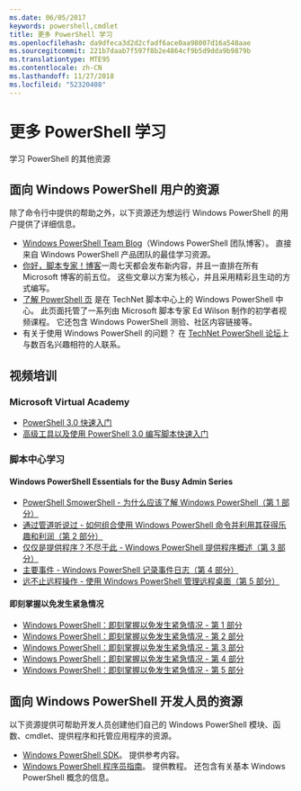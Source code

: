 ```yaml
---
ms.date: 06/05/2017
keywords: powershell,cmdlet
title: 更多 PowerShell 学习
ms.openlocfilehash: da9dfeca3d2d2cfadf6ace0aa98007d16a548aae
ms.sourcegitcommit: 221b7daab7f597f8b2e4864cf9b5d9dda9b9879b
ms.translationtype: MTE95
ms.contentlocale: zh-CN
ms.lasthandoff: 11/27/2018
ms.locfileid: "52320408"
---
```

# <a name="more-powershell-learning"></a>更多 PowerShell 学习

学习 PowerShell 的其他资源

## <a name="resources-for-windows-powershell-users"></a>面向 Windows PowerShell 用户的资源

除了命令行中提供的帮助之外，以下资源还为想运行 Windows PowerShell 的用户提供了详细信息。

- [Windows PowerShell Team Blog](https://blogs.msdn.microsoft.com/powershell/)（Windows PowerShell 团队博客）。 直接来自 Windows PowerShell 产品团队的最佳学习资源。
- [你好，脚本专家！博客](https://blogs.technet.microsoft.com/heyscriptingguy/)一周七天都会发布新内容，并且一直排在所有 Microsoft 博客的前五位。 这些文章以方案为核心，并且采用精彩且生动的方式编写。
- [了解 PowerShell 页](https://blogs.technet.microsoft.com/heyscriptingguy/2015/01/04/weekend-scripter-the-best-ways-to-learn-powershell/) 是在 TechNet 脚本中心上的 Windows PowerShell 中心。 此页面托管了一系列由 Microsoft 脚本专家 Ed Wilson 制作的初学者视频课程。 它还包含 Windows PowerShell 测验、社区内容链接等。
- 有关于使用 Windows PowerShell 的问题？ 在 [TechNet PowerShell 论坛](https://social.technet.microsoft.com/Forums/home?forum=winserverpowershell)上与数百名兴趣相符的人联系。

## <a name="video-training"></a>视频培训

### <a name="microsoft-virtual-academy"></a>Microsoft Virtual Academy

- [PowerShell 3.0 快速入门](https://mva.microsoft.com/en-US/training-courses/getting-started-with-powershell-30-jump-start-8276)
- [高级工具以及使用 PowerShell 3.0 编写脚本快速入门](https://mva.microsoft.com/en-US/training-courses/advanced-tools-scripting-with-powershell-30-jump-start-8277)

### <a name="script-center-learn"></a>脚本中心学习

#### <a name="windows-powershell-essentials-for-the-busy-admin-series"></a>Windows PowerShell Essentials for the Busy Admin Series

- [PowerShell SmowerShell - 为什么应该了解 Windows PowerShell（第 1 部分）](https://dlbmodigital.microsoft.com/webcasts/wmv/23976_Dnl_L.wmv)
- [通过管道听说过 - 如何组合使用 Windows PowerShell 命令并利用其获得乐趣和利润（第 2 部分）](https://dlbmodigital.microsoft.com/webcasts/wmv/23977_Dnl_L.wmv)
- [仅仅是提供程序？不尽于此 - Windows PowerShell 提供程序概述（第 3 部分）](https://dlbmodigital.microsoft.com/webcasts/wmv/23978_Dnl_L.wmv)
- [主要事件 - Windows PowerShell 记录事件日志（第 4 部分）](https://dlbmodigital.microsoft.com/webcasts/wmv/23979_Dnl_L.wmv)
- [远不止远程操作 - 使用 Windows PowerShell 管理远程桌面（第 5 部分）](https://dlbmodigital.microsoft.com/webcasts/wmv/23980_Dnl_L.wmv)

#### <a name="learn-it-now-before-its-an-emergency"></a>即刻掌握以免发生紧急情况

- [Windows PowerShell：即刻掌握以免发生紧急情况 - 第 1 部分](https://dlbmodigital.microsoft.com/webcasts/wmv/1032481530_Dnl_L.wmv)
- [Windows PowerShell：即刻掌握以免发生紧急情况 - 第 2 部分](https://dlbmodigital.microsoft.com/webcasts/wmv/1032481542_Dnl_L.wmv)
- [Windows PowerShell：即刻掌握以免发生紧急情况 - 第 3 部分](https://dlbmodigital.microsoft.com/webcasts/wmv/1032481548_Dnl_L.wmv)
- [Windows PowerShell：即刻掌握以免发生紧急情况 - 第 4 部分](https://dlbmodigital.microsoft.com/webcasts/wmv/1032481552_Dnl_L.wmv)
- [Windows PowerShell：即刻掌握以免发生紧急情况 - 第 5 部分](https://dlbmodigital.microsoft.com/webcasts/wmv/1032481554_Dnl_L.wmv)

## <a name="resources-for-windows-powershell-developers"></a>面向 Windows PowerShell 开发人员的资源

以下资源提供可帮助开发人员创建他们自己的 Windows PowerShell 模块、函数、cmdlet、提供程序和托管应用程序的资源。

- [Windows PowerShell SDK](https://go.microsoft.com/fwlink/p/?LinkID=89595)。 提供参考内容。
- [Windows PowerShell 程序员指南](https://go.microsoft.com/fwlink/p/?LinkID=89596)。 提供教程。 还包含有关基本 Windows PowerShell 概念的信息。
